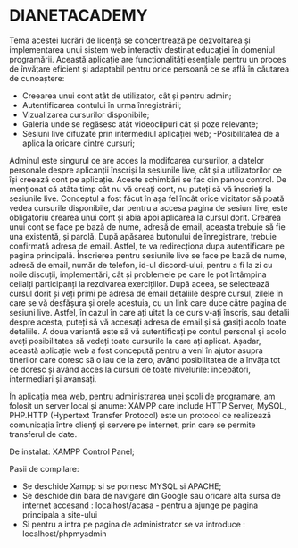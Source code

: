 # DIANETACADEMY
Tema acestei lucrări de licență se concentrează pe dezvoltarea și implementarea unui sistem web interactiv destinat educației în domeniul programării.
 Această aplicație are funcționalități esențiale pentru un proces de învățare eficient și adaptabil pentru orice persoană ce se află în căutarea de cunoaștere:
 - Creearea unui cont atât de utilizator, cât și pentru admin;
 - Autentificarea contului în urma înregistrării;
- Vizualizarea cursurilor disponibile;
- Galeria unde se regăsesc atât videoclipuri cât și poze relevante;
- Sesiuni live difuzate prin intermediul aplicației web;
-Posibilitatea de a aplica la oricare dintre cursuri;

Adminul este singurul ce are acces la modifcarea cursurilor, a datelor personale despre aplicanții înscriși la sesiunile live, cât și a utilizatorilor ce își creează cont pe aplicație. Aceste schimbări se fac din panou control.
De menționat că atâta timp cât nu vă creați cont, nu puteți să vă înscrieți la sesiunile live. Conceptul a fost făcut în așa fel încât orice vizitator să poată vedea cursurile disponibile, dar pentru a accesa pagina de sesiuni live, este obligatoriu crearea unui cont și abia apoi aplicarea la cursul dorit.  Crearea unui cont se face pe bază de nume, adresă de email, aceasta trebuie să fie una existentă, și parolă. După apăsarea butonului de înregistrare, trebuie confirmată adresa de email. Astfel, te va redirecționa dupa autentificare pe pagina principală.
Înscrierea pentru sesiunile live se face pe bază de nume, adresă de email, număr de telefon, id-ul discord-ului, pentru a fi la zi cu noile discuții, implementări, cât și problemele pe care le pot întâmpina ceilalți participanți la rezolvarea exercițiilor. După aceea, se selectează cursul dorit și veți primi pe adresa de email detaliile despre cursul, zilele în care se vă desfășura și orele acestuia, cu un link care duce către pagina de sesiuni live. 
Astfel, în cazul în care ați uitat la ce curs v-ați înscris, sau detalii despre acesta, puteți să vă accesați adresa de email și să gasiți acolo toate detaliile. 
A doua variantă este să  vă autentificați pe contul personal și acolo aveți posibilitatea să vedeți toate cursurile la care ați aplicat.
Așadar, această aplicație web a fost concepută pentru a veni în ajutor asupra tinerilor care doresc să o iau de la zero, având posibilitatea de a învăța tot ce doresc și având acces la cursuri de toate nivelurile: începători, intermediari și avansați.

În aplicația mea web, pentru administrarea unei școli de programare, am folosit un server local și anume: XAMPP care include HTTP Server, MySQL, PHP.HTTP (Hypertext Transfer Protocol) este un protocol ce realizează comunicația între clienți și servere pe internet, prin care se permite transferul de date.

De instalat:
 XAMPP Control Panel;
 

 Pasii de compilare:
 - Se deschide Xampp si se pornesc  MYSQL si APACHE;
 - Se deschide din bara de navigare din Google sau oricare alta sursa de internet accesand : localhost/acasa - pentru a ajunge pe pagina principala a site-ului
 - Si pentru a intra pe pagina de administrator se va introduce : localhost/phpmyadmin

    

